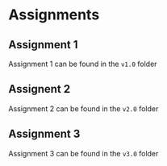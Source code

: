 # Assignments

## Assignment 1

Assignment 1 can be found in the `v1.0` folder

## Assignent 2

Assignment 2 can be found in the `v2.0` folder

## Assignment 3

Assignment 3 can be found in the `v3.0` folder